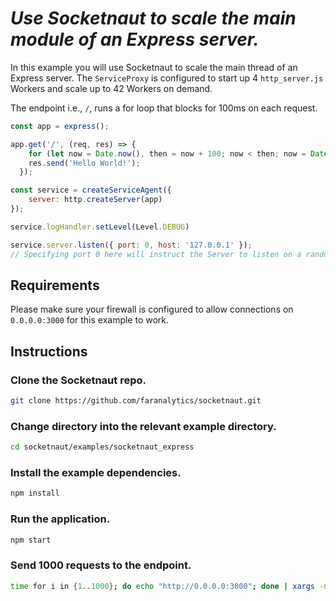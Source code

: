# *Use Socketnaut to scale the main module of an Express server.*

In this example you will use Socketnaut to scale the main thread of an Express server.  The `ServiceProxy` is configured to start up 4 `http_server.js` Workers and scale up to 42 Workers on demand.

The endpoint i.e., `/`, runs a for loop that blocks for 100ms on each request.

```js
const app = express();

app.get('/', (req, res) => {
    for (let now = Date.now(), then = now + 100; now < then; now = Date.now()); // Block for 100 milliseconds.
    res.send('Hello World!');
  });

const service = createServiceAgent({
    server: http.createServer(app)
});

service.logHandler.setLevel(Level.DEBUG)

service.server.listen({ port: 0, host: '127.0.0.1' });
// Specifying port 0 here will instruct the Server to listen on a random port.  Socketnaut will communicate the randomly selected port to the ServiceProxy.
```
## Requirements
Please make sure your firewall is configured to allow connections on `0.0.0.0:3000` for this example to work.

## Instructions

### Clone the Socketnaut repo.
```bash
git clone https://github.com/faranalytics/socketnaut.git
```
### Change directory into the relevant example directory.
```bash
cd socketnaut/examples/socketnaut_express
```
### Install the example dependencies.
```bash
npm install
```
### Run the application.
```bash
npm start
```
### Send 1000 requests to the endpoint.
```bash
time for i in {1..1000}; do echo "http://0.0.0.0:3000"; done | xargs -n1 -P1000 curl
```